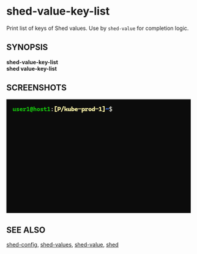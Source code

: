 # shed-value-key-list

Print list of keys of Shed values. Use by `shed-value` for completion logic.

## SYNOPSIS

**shed-value-key-list**\
**shed value-key-list**

## SCREENSHOTS

![shed-value-key-list](shed-value-key-list.gif "shed-value-key-list")

## SEE ALSO

[shed-config](shed-config.md), [shed-values](shed-values.md), [shed-value](shed-value.md), [shed](shed.md)
